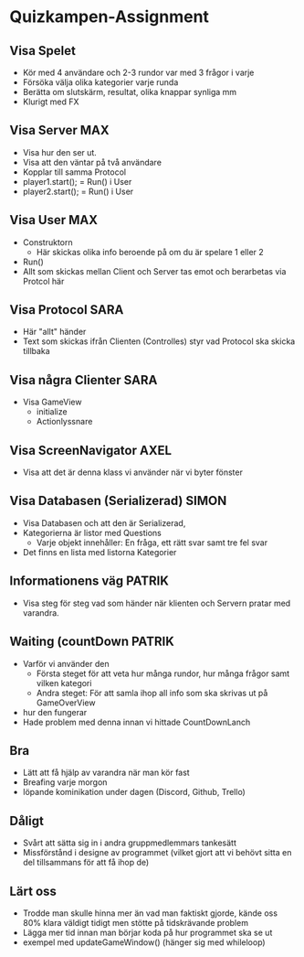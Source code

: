 # Quizkampen-Assignment

## Visa Spelet 
  - Kör med 4 användare och 2-3 rundor var med 3 frågor i varje
  - Försöka välja olika kategorier varje runda
  - Berätta om slutskärm, resultat, olika knappar synliga mm
  - Klurigt med FX
  
## Visa Server **MAX**
  - Visa hur den ser ut.
  - Visa att den väntar på två användare
  - Kopplar till samma Protocol
  - player1.start(); = Run() i User
  - player2.start(); = Run() i User

## Visa User **MAX**
  - Construktorn
    - Här skickas olika info beroende på om du är spelare 1 eller 2
  - Run()
   -  Allt som skickas mellan Client och Server tas emot och berarbetas via Protcol här

## Visa Protocol **SARA**
  - Här "allt" händer 
  - Text som skickas ifrån Clienten (Controlles) styr vad Protocol ska skicka tillbaka

## Visa några Clienter **SARA**
  - Visa GameView
    - initialize
    - Actionlyssnare

## Visa ScreenNavigator **AXEL**
  - Visa att det är denna klass vi använder när vi byter fönster

## Visa Databasen (Serializerad) **SIMON**
  - Visa Databasen och att den är Serializerad,
  - Kategorierna är listor med Questions
    - Varje objekt innehåller: En fråga, ett rätt svar samt tre fel svar
  - Det finns en lista med listorna Kategorier
  
## Informationens väg **PATRIK**
  - Visa steg för steg vad som händer när klienten och Servern pratar med varandra.

## Waiting (countDown **PATRIK**
  - Varför vi använder den
    - Första steget för att veta hur många rundor, hur många frågor samt vilken kategori
    - Andra steget: För att samla ihop all info som ska skrivas ut på GameOverView
  - hur den fungerar
  - Hade problem med denna innan vi hittade CountDownLanch

## Bra 
  - Lätt att få hjälp av varandra när man kör fast
  - Breafing varje morgon
  - löpande kominikation under dagen (Discord, Github, Trello)
  
## Dåligt
 - Svårt att sätta sig in i andra gruppmedlemmars tankesätt
 - Missförstånd i designe av programmet (vilket gjort att vi behövt sitta en del tillsammans för att få ihop de)
## Lärt oss
  - Trodde man skulle hinna mer än vad man faktiskt gjorde, kände oss 80% klara väldigt tidigt men stötte på tidskrävande problem
  - Lägga mer tid innan man börjar koda på hur programmet ska se ut
  - exempel med updateGameWindow() (hänger sig med whileloop)
